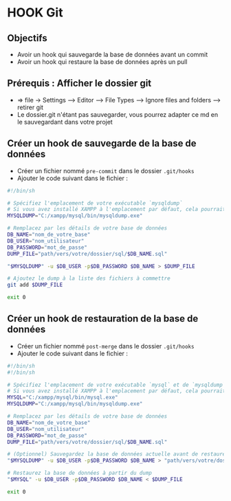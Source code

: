 # HOOK Git
## Objectifs
- Avoir un hook qui sauvegarde la base de données avant un commit
- Avoir un hook qui restaure la base de données après un pull

## Prérequis : Afficher le dossier git
- => file -> Settings --> Editor --> File Types --> Ignore files and folders --> retirer git
- Le dossier.git n'étant pas sauvegarder, vous pourrez adapter ce md en le sauvegardant dans votre projet

## Créer un hook de sauvegarde de la base de données
- Créer un fichier nommé `pre-commit` dans le dossier `.git/hooks`
- Ajouter le code suivant dans le fichier :
```bash
#!/bin/sh

# Spécifiez l'emplacement de votre exécutable `mysqldump`
# Si vous avez installé XAMPP à l'emplacement par défaut, cela pourrait ressembler à ceci:
MYSQLDUMP="C:/xampp/mysql/bin/mysqldump.exe"

# Remplacez par les détails de votre base de données
DB_NAME="nom_de_votre_base"
DB_USER="nom_utilisateur"
DB_PASSWORD="mot_de_passe"
DUMP_FILE="path/vers/votre/dossier/sql/$DB_NAME.sql"

"$MYSQLDUMP" -u $DB_USER -p$DB_PASSWORD $DB_NAME > $DUMP_FILE

# Ajoutez le dump à la liste des fichiers à commettre
git add $DUMP_FILE

exit 0
```
## Créer un hook de restauration de la base de données
- Créer un fichier nommé `post-merge` dans le dossier `.git/hooks`
- Ajouter le code suivant dans le fichier :
```bash
#!/bin/sh
#!/bin/sh

# Spécifiez l'emplacement de votre exécutable `mysql` et de `mysqldump`
# Si vous avez installé XAMPP à l'emplacement par défaut, cela pourrait ressembler à ceci:
MYSQL="C:/xampp/mysql/bin/mysql.exe"
MYSQLDUMP="C:/xampp/mysql/bin/mysqldump.exe"

# Remplacez par les détails de votre base de données
DB_NAME="nom_de_votre_base"
DB_USER="nom_utilisateur"
DB_PASSWORD="mot_de_passe"
DUMP_FILE="path/vers/votre/dossier/sql/$DB_NAME.sql"

# (Optionnel) Sauvegardez la base de données actuelle avant de restaurer
"$MYSQLDUMP" -u $DB_USER -p$DB_PASSWORD $DB_NAME > "path/vers/votre/dossier/backup_$(date +%Y%m%d%H%M%S).sql"

# Restaurez la base de données à partir du dump
"$MYSQL" -u $DB_USER -p$DB_PASSWORD $DB_NAME < $DUMP_FILE

exit 0
```
